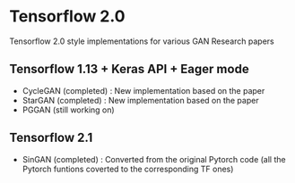 # Tensorflow 2.0 

Tensorflow 2.0 style implementations for various GAN Research papers 

## Tensorflow 1.13 + Keras API + Eager mode
  - CycleGAN (completed) : New implementation based on the paper
  - StarGAN (completed) : New implementation based on the paper
  - PGGAN (still working on) 
 
## Tensorflow 2.1
  - SinGAN (completed) : Converted from the original Pytorch code (all the Pytorch funtions coverted to the corresponding TF ones)
  
